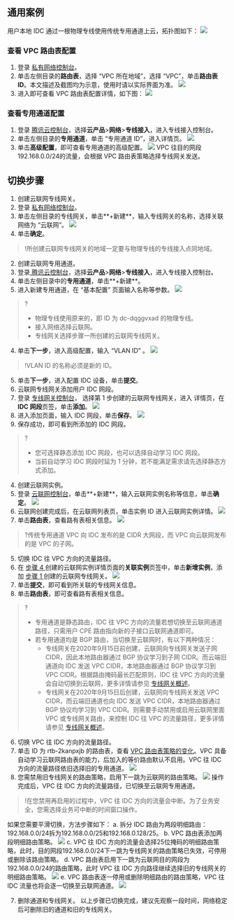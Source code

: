 ## 通用案例
用户本地 IDC 通过一根物理专线使用传统专用通道上云，拓扑图如下：
![](https://main.qcloudimg.com/raw/e11798e61637bc0a8d73aa60464fe0b2.png)

### 查看 VPC 路由表配置
1. 登录 [私有网络控制台](https://console.cloud.tencent.com/vpc/vpc?rid=1)。
2. 单击左侧目录的**路由表**，选择 “VPC 所在地域”，选择 “VPC”，单击**路由表 ID**。本文描述及截图均为示意，使用时请以实际界面为准。
![](https://main.qcloudimg.com/raw/b6ce6c6a2390bb58ca2f456e48f6efa4.png)
3. 进入即可查看 VPC 路由表配置详情，如下图：
![](https://main.qcloudimg.com/raw/eb2f33b00a48e5bee82f539e1fe0c607.png)

### 查看专用通道配置
1. 登录 [腾讯云控制台](https://console.cloud.tencent.com)，选择**云产品**>**网络**>**专线接入**，进入专线接入控制台。
2. 单击左侧目录的**专用通道**，单击 “专用通道 ID”，进入详情页。
![](https://main.qcloudimg.com/raw/005e9bd59f30b7356a06367edb4433e0.png)
3. 单击**高级配置**，即可查看专用通道的高级配置。
![](https://main.qcloudimg.com/raw/03f713c86fc4942582c83fec95a16c10.png)
VPC 往目的网段192.168.0.0/24的流量，会根据 VPC 路由表策略选择专线网关发送。

## 切换步骤
1. 创建云联网专线网关。[](id:stepGW)
 1. 登录 [私有网络控制台](https://console.cloud.tencent.com/vpc/vpc?rid=1)。
 2. 单击左侧目录的专线网关，单击**+新建**，输入专线网关的名称，选择关联网络为 “云联网”。
![](https://qcloudimg.tencent-cloud.cn/raw/1c08f92d5ee612fb9679c5d9bbaad66e.png)
 3. 单击**确定**。
>!所创建云联网专线网关的地域一定要与物理专线的专线接入点同地域。
>
2. 创建云联网专用通道。
 1. 登录[ 腾讯云控制台](https://console.cloud.tencent.com)，选择**云产品**>**网络**>**专线接入**，进入专线接入控制台。
 2. 单击左侧目录中的**专用通道**，单击**+新建**。
 3. 进入新建专用通道，在 “基本配置” 页面输入名称等参数。
![](https://main.qcloudimg.com/raw/2c6020655e5b9351d852d91e728ee82e.png)
>?
>- 物理专线使用原来的，即 ID 为 dc-dqggvxad 的物理专线。
>- 接入网络选择云联网。
>- 专线网关选择步骤一所创建的云联网专线网关。
>
 4. 单击**下一步**，进入高级配置，输入 “VLAN ID” 。
![](https://main.qcloudimg.com/raw/bb943d71520d9fcda0f1fffc81bc9c62.png)
>!VLAN ID 的名称必须是新的 ID。
>
 5. 单击**下一步**，进入配置 IDC 设备，单击**提交**。
3. 云联网专线网关添加用户 IDC 网段。
 1. 登录 [专线网关控制台](https://console.cloud.tencent.com/vpc/dcGw?rid=8)， 选择第 1 步创建的云联网专线网关，进入 详情页，在**IDC 网段**页签，单击**添加**。
![](https://main.qcloudimg.com/raw/f1be9613b1e0320d5798aeeb7a8151c0.png)
 2. 进入添加页面，输入 IDC 网段，单击**保存**。
![](https://main.qcloudimg.com/raw/7a2cfbd2f7782965be2d32756a5d30d8.png)
 3. 保存成功，即可看到所添加的 IDC 网段。
>?
>- 您可选择静态添加 IDC 网段，也可以选择自动学习 IDC 网段。
>- 当前自动学习 IDC 网段时延为 1 分钟，若不能满足需求请先选择静态方式添加。
4. 创建云联网实例。[](id:stepCCN)
 1. 登录 [云联网控制台](https://console.cloud.tencent.com/vpc/ccn)，单击**+新建**，输入云联网实例名称等信息，单击**确定**。
![](https://main.qcloudimg.com/raw/e67f507b11705e1bc7ab3fce128af918.png)
 2. 云联网创建完成后，在云联网列表页，单击实例 ID 进入云联网实例详情。
![](https://main.qcloudimg.com/raw/529a0e0359fc1e1a003c9d26b6ce756c.png)
 3. 单击**路由表**，查看路有表相关信息。
![](https://main.qcloudimg.com/raw/adaf1823f4d15cd3dbcc3cff1164f5ed.png)
>?传统专用通道 VPC 向 IDC 发布的是 CIDR 大网段，而 VPC 向云联网发布的是 VPC 的子网。
>
5. 切换 IDC 往 VPC 方向的流量路径。
 1. 在 [步骤 4 ](#stepCCN) 创建的云联网实例详情页面的**关联实例**页签中，单击**新增实例**，添加 [步骤 1 ](#stepGW) 创建的云联网专线网关。
![](https://main.qcloudimg.com/raw/932750c93293bca76bd7f773afa9ec9a.png)
 2. 单击**提交**，即可看到所关联的专线网关信息。
 3. 单击**路由表**，即可查看路有表相关信息。
>?
>- 专用通道是静态路由，IDC 往 VPC 方向的流量若想切换至云联网通道路径，只需用户 CPE 路由指向新的子接口云联网通道即可。
>- 若专用通道均是 BGP 路由，当切换至云联网时，有以下两种情况：
>    - 专线网关在2020年9月15日前创建，云联网向专线网关发送子网 CIDR，因此本地路由器通过 BGP 协议学习到子网 CIDR。而云端旧通道向 IDC 发送 VPC CIDR，本地路由器通过 BGP 协议学习到 VPC CIDR。根据路由掩码最长匹配原则，IDC 往 VPC 方向的流量会自动切换到云联网，更多详情请参见 [专线网关概述](https://cloud.tencent.com/document/product/216/49570#.E4.BA.91.E8.81.94.E7.BD.91.E4.B8.93.E7.BA.BF.E7.BD.91.E5.85.B3)。
>    - 专线网关在2020年9月15日后创建，云联网向专线网关发送 VPC CIDR，而云端旧通道也向 IDC 发送 VPC CIDR，本地路由器通过 BGP 协议均学习到 VPC CIDR。则需要手动禁用或启用云联网里面 VPC 或专线网关路由，来控制 IDC 往 VPC 的流量路径，更多详情请参见 [专线网关概述](https://cloud.tencent.com/document/product/216/49570#.E4.BA.91.E8.81.94.E7.BD.91.E4.B8.93.E7.BA.BF.E7.BD.91.E5.85.B3)。
>    
6. 切换 VPC 往 IDC 方向的流量路径。
 1. 单击 ID 为 rtb-2kanpxjb 的路由表，查看 [VPC 路由表策略的变化](https://console.cloud.tencent.com/vpc/route?rid=8)。VPC 具备自动学习云联网路由表的能力，后加入的等价路由默认不启用。VPC 往 IDC 方向的流量路径依旧选择旧的专用通道。
![](https://main.qcloudimg.com/raw/369984d65c6ddf72cc874ee29ec96ace.png)
 2. 您需禁用旧专线网关的路由策略，启用下一跳为云联网的路由策略。
![](https://main.qcloudimg.com/raw/c26b3b21f26e35df00c7123ab6eafe64.png)
操作完成后，VPC 往 IDC 方向的流量路径，已切换至云联网专用通道。
>!在您禁用再启用的过程中，VPC 往 IDC 方向的流量会中断。为了业务安全，您需选择业务可中断的时间窗口操作。
>
如果您需要平滑切换，方法步骤如下：
 a. 拆分 IDC 路由为两段明细路由：192.168.0.0/24拆为192.168.0.0/25和192.168.0.128/25。
 b. VPC 路由表添加两段明细路由策略。
![](https://main.qcloudimg.com/raw/cd9b09904fd356d91d30d3aca7d1a28d.png)
 c. VPC 往 IDC 方向的流量会选择25位掩码的明细路由策略，此时，目的网段192.168.0.0/24下一跳为专线网关的路由策略已失效，可停用或删除该路由策略。
 d. VPC 路由表启用下一跳为云联网目的网段为192.168.0.0/24的路由策略，此时 VPC 往 IDC 方向路径继续选择旧的专线网关的明细路由策略。
![](https://main.qcloudimg.com/raw/8c72c7b05cd9829417038acfbc8ab980.png)
 e. VPC 路由表逐一停用或删除明细路由的路由策略，VPC 往 IDC 流量也将会逐一切换至云联网通道。
![](https://main.qcloudimg.com/raw/54b0dea5e4f29ae7acbc2918887ddc3c.png)

7. 删除通道和专线网关。
以上步骤已切换完成，建议先观察一段时间，网络稳定后可删除旧的通道和旧的专线网关。
